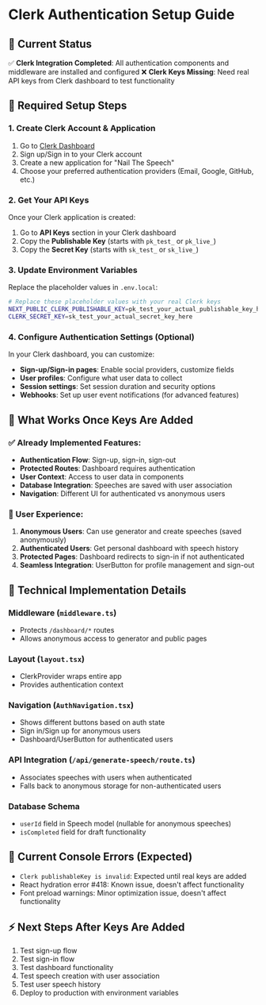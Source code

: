 # Clerk Authentication Setup Guide

## 🎯 Current Status
✅ **Clerk Integration Completed**: All authentication components and middleware are installed and configured
❌ **Clerk Keys Missing**: Need real API keys from Clerk dashboard to test functionality

## 🔑 Required Setup Steps

### 1. Create Clerk Account & Application
1. Go to [Clerk Dashboard](https://dashboard.clerk.com)
2. Sign up/Sign in to your Clerk account
3. Create a new application for "Nail The Speech"
4. Choose your preferred authentication providers (Email, Google, GitHub, etc.)

### 2. Get Your API Keys
Once your Clerk application is created:
1. Go to **API Keys** section in your Clerk dashboard
2. Copy the **Publishable Key** (starts with `pk_test_` or `pk_live_`)
3. Copy the **Secret Key** (starts with `sk_test_` or `sk_live_`)

### 3. Update Environment Variables
Replace the placeholder values in `.env.local`:

```bash
# Replace these placeholder values with your real Clerk keys
NEXT_PUBLIC_CLERK_PUBLISHABLE_KEY=pk_test_your_actual_publishable_key_here
CLERK_SECRET_KEY=sk_test_your_actual_secret_key_here
```

### 4. Configure Authentication Settings (Optional)
In your Clerk dashboard, you can customize:
- **Sign-up/Sign-in pages**: Enable social providers, customize fields
- **User profiles**: Configure what user data to collect
- **Session settings**: Set session duration and security options
- **Webhooks**: Set up user event notifications (for advanced features)

## 🚀 What Works Once Keys Are Added

### ✅ Already Implemented Features:
- **Authentication Flow**: Sign-up, sign-in, sign-out
- **Protected Routes**: Dashboard requires authentication
- **User Context**: Access to user data in components
- **Database Integration**: Speeches are saved with user association
- **Navigation**: Different UI for authenticated vs anonymous users

### 🎯 User Experience:
1. **Anonymous Users**: Can use generator and create speeches (saved anonymously)
2. **Authenticated Users**: Get personal dashboard with speech history
3. **Protected Pages**: Dashboard redirects to sign-in if not authenticated
4. **Seamless Integration**: UserButton for profile management and sign-out

## 🔧 Technical Implementation Details

### Middleware (`middleware.ts`)
- Protects `/dashboard/*` routes
- Allows anonymous access to generator and public pages

### Layout (`layout.tsx`)
- ClerkProvider wraps entire app
- Provides authentication context

### Navigation (`AuthNavigation.tsx`)
- Shows different buttons based on auth state
- Sign in/Sign up for anonymous users
- Dashboard/UserButton for authenticated users

### API Integration (`/api/generate-speech/route.ts`)
- Associates speeches with users when authenticated
- Falls back to anonymous storage for non-authenticated users

### Database Schema
- `userId` field in Speech model (nullable for anonymous speeches)
- `isCompleted` field for draft functionality

## 🐛 Current Console Errors (Expected)
- `Clerk publishableKey is invalid`: Expected until real keys are added
- React hydration error #418: Known issue, doesn't affect functionality
- Font preload warnings: Minor optimization issue, doesn't affect functionality

## ⚡ Next Steps After Keys Are Added
1. Test sign-up flow
2. Test sign-in flow
3. Test dashboard functionality
4. Test speech creation with user association
5. Test user speech history
6. Deploy to production with environment variables
